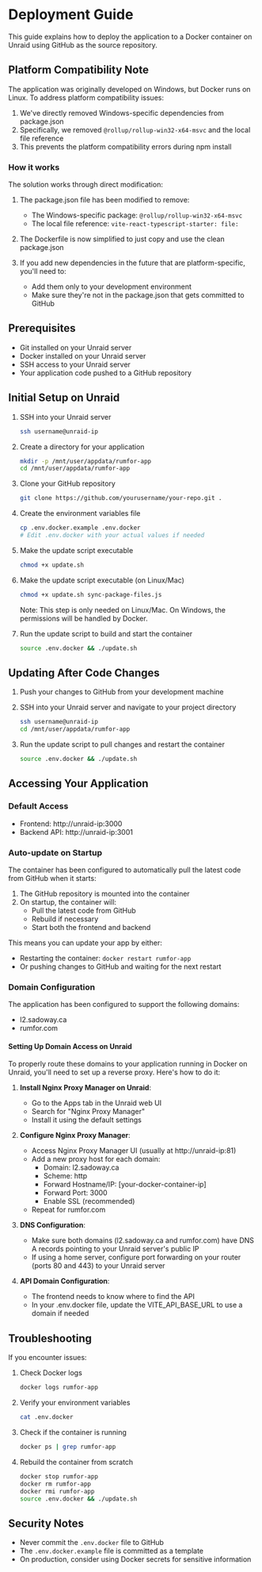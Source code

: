 # Deployment Guide

This guide explains how to deploy the application to a Docker container on Unraid using GitHub as the source repository.

## Platform Compatibility Note

The application was originally developed on Windows, but Docker runs on Linux. To address platform compatibility issues:

1. We've directly removed Windows-specific dependencies from package.json
2. Specifically, we removed `@rollup/rollup-win32-x64-msvc` and the local file reference
3. This prevents the platform compatibility errors during npm install

### How it works

The solution works through direct modification:

1. The package.json file has been modified to remove:
   - The Windows-specific package: `@rollup/rollup-win32-x64-msvc`
   - The local file reference: `vite-react-typescript-starter: file:`
   
2. The Dockerfile is now simplified to just copy and use the clean package.json

3. If you add new dependencies in the future that are platform-specific, you'll need to:
   - Add them only to your development environment
   - Make sure they're not in the package.json that gets committed to GitHub

## Prerequisites

- Git installed on your Unraid server
- Docker installed on your Unraid server
- SSH access to your Unraid server
- Your application code pushed to a GitHub repository

## Initial Setup on Unraid

1. SSH into your Unraid server
   ```bash
   ssh username@unraid-ip
   ```

2. Create a directory for your application
   ```bash
   mkdir -p /mnt/user/appdata/rumfor-app
   cd /mnt/user/appdata/rumfor-app
   ```

3. Clone your GitHub repository
   ```bash
   git clone https://github.com/yourusername/your-repo.git .
   ```

4. Create the environment variables file
   ```bash
   cp .env.docker.example .env.docker
   # Edit .env.docker with your actual values if needed
   ```

5. Make the update script executable
   ```bash
   chmod +x update.sh
   ```

6. Make the update script executable (on Linux/Mac)
   ```bash
   chmod +x update.sh sync-package-files.js
   ```
   Note: This step is only needed on Linux/Mac. On Windows, the permissions will be handled by Docker.

7. Run the update script to build and start the container
   ```bash
   source .env.docker && ./update.sh
   ```

## Updating After Code Changes

1. Push your changes to GitHub from your development machine

2. SSH into your Unraid server and navigate to your project directory
   ```bash
   ssh username@unraid-ip
   cd /mnt/user/appdata/rumfor-app
   ```

3. Run the update script to pull changes and restart the container
   ```bash
   source .env.docker && ./update.sh
   ```

## Accessing Your Application

### Default Access
- Frontend: http://unraid-ip:3000
- Backend API: http://unraid-ip:3001

### Auto-update on Startup

The container has been configured to automatically pull the latest code from GitHub when it starts:

1. The GitHub repository is mounted into the container
2. On startup, the container will:
   - Pull the latest code from GitHub
   - Rebuild if necessary
   - Start both the frontend and backend

This means you can update your app by either:
- Restarting the container: `docker restart rumfor-app`
- Or pushing changes to GitHub and waiting for the next restart

### Domain Configuration
The application has been configured to support the following domains:
- l2.sadoway.ca
- rumfor.com

#### Setting Up Domain Access on Unraid

To properly route these domains to your application running in Docker on Unraid, you'll need to set up a reverse proxy. Here's how to do it:

1. **Install Nginx Proxy Manager on Unraid**:
   - Go to the Apps tab in the Unraid web UI
   - Search for "Nginx Proxy Manager"
   - Install it using the default settings

2. **Configure Nginx Proxy Manager**:
   - Access Nginx Proxy Manager UI (usually at http://unraid-ip:81)
   - Add a new proxy host for each domain:
     - Domain: l2.sadoway.ca
     - Scheme: http
     - Forward Hostname/IP: [your-docker-container-ip]
     - Forward Port: 3000
     - Enable SSL (recommended)
   - Repeat for rumfor.com

3. **DNS Configuration**:
   - Make sure both domains (l2.sadoway.ca and rumfor.com) have DNS A records pointing to your Unraid server's public IP
   - If using a home server, configure port forwarding on your router (ports 80 and 443) to your Unraid server

4. **API Domain Configuration**:
   - The frontend needs to know where to find the API
   - In your .env.docker file, update the VITE_API_BASE_URL to use a domain if needed

## Troubleshooting

If you encounter issues:

1. Check Docker logs
   ```bash
   docker logs rumfor-app
   ```

2. Verify your environment variables
   ```bash
   cat .env.docker
   ```

3. Check if the container is running
   ```bash
   docker ps | grep rumfor-app
   ```

4. Rebuild the container from scratch
   ```bash
   docker stop rumfor-app
   docker rm rumfor-app
   docker rmi rumfor-app
   source .env.docker && ./update.sh
   ```

## Security Notes

- Never commit the `.env.docker` file to GitHub
- The `.env.docker.example` file is committed as a template
- On production, consider using Docker secrets for sensitive information